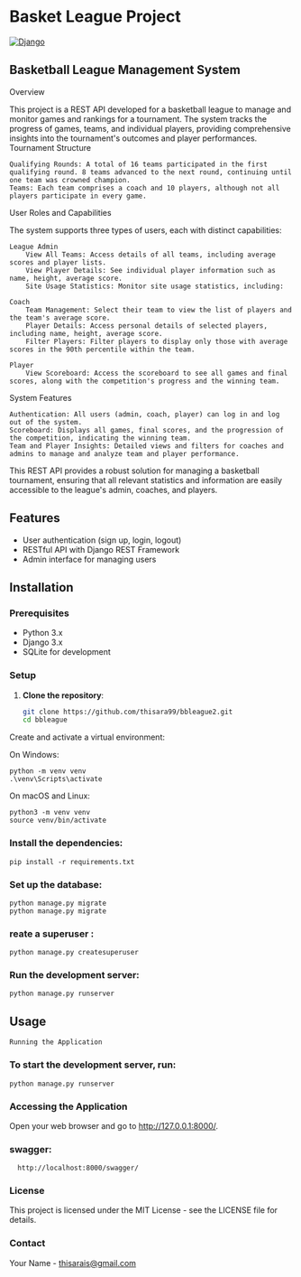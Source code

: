 
# Basket League Project

[![Django](https://img.shields.io/badge/Django-3.2.3-green.svg)](https://www.djangoproject.com/)

## Basketball League Management System
Overview

This project is a REST API developed for a basketball league to manage and monitor games and rankings for a tournament. The system tracks the progress of games, teams, and individual players, providing comprehensive insights into the tournament's outcomes and player performances.
Tournament Structure

    Qualifying Rounds: A total of 16 teams participated in the first qualifying round. 8 teams advanced to the next round, continuing until one team was crowned champion.
    Teams: Each team comprises a coach and 10 players, although not all players participate in every game.

User Roles and Capabilities

The system supports three types of users, each with distinct capabilities:

    League Admin
        View All Teams: Access details of all teams, including average scores and player lists.
        View Player Details: See individual player information such as name, height, average score.
        Site Usage Statistics: Monitor site usage statistics, including:

    Coach
        Team Management: Select their team to view the list of players and the team's average score.
        Player Details: Access personal details of selected players, including name, height, average score.
        Filter Players: Filter players to display only those with average scores in the 90th percentile within the team.

    Player
        View Scoreboard: Access the scoreboard to see all games and final scores, along with the competition's progress and the winning team.

System Features

    Authentication: All users (admin, coach, player) can log in and log out of the system.
    Scoreboard: Displays all games, final scores, and the progression of the competition, indicating the winning team.
    Team and Player Insights: Detailed views and filters for coaches and admins to manage and analyze team and player performance.

This REST API provides a robust solution for managing a basketball tournament, ensuring that all relevant statistics and information are easily accessible to the league's admin, coaches, and players.

## Features

- User authentication (sign up, login, logout)
- RESTful API with Django REST Framework
- Admin interface for managing users

## Installation

### Prerequisites

- Python 3.x
- Django 3.x
- SQLite for development

### Setup

1. **Clone the repository**:
   ```sh
   git clone https://github.com/thisara99/bbleague2.git
   cd bbleague
Create and activate a virtual environment:

On Windows:

    python -m venv venv
    .\venv\Scripts\activate

On macOS and Linux:

    python3 -m venv venv
    source venv/bin/activate

### Install the dependencies:

    pip install -r requirements.txt

### Set up the database:

    python manage.py migrate 
    python manage.py migrate 

### reate a superuser :

    python manage.py createsuperuser


### Run the development server:

    python manage.py runserver

## Usage

    Running the Application
### To start the development server, run:

    python manage.py runserver

### Accessing the Application
Open your web browser and go to http://127.0.0.1:8000/.

### swagger:

      http://localhost:8000/swagger/


### License
This project is licensed under the MIT License - see the LICENSE file for details.

### Contact
Your Name - thisarais@gmail.com
